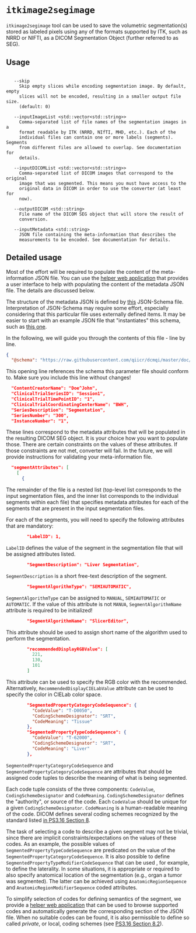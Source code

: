 # `itkimage2segimage`

`itkimage2segimage` tool can be used to save the volumetric segmentation(s) stored as labeled pixels using any of the formats supported by ITK, such as NRRD or NIFTI, as a DICOM Segmentation Object (further referred to as SEG).

## Usage

```

   --skip
     Skip empty slices while encoding segmentation image. By default, empty
     slices will not be encoded, resulting in a smaller output file size.
     (default: 0)

   --inputImageList <std::vector<std::string>>
     Comma-separated list of file names of the segmentation images in a
     format readable by ITK (NRRD, NIfTI, MHD, etc.). Each of the
     individual files can contain one or more labels (segments). Segments
     from different files are allowed to overlap. See documentation for
     details.

   --inputDICOMList <std::vector<std::string>>
     Comma-separated list of DICOM images that correspond to the original
     image that was segmented. This means you must have access to the
     original data in DICOM in order to use the converter (at least for
     now).

   --outputDICOM <std::string>
     File name of the DICOM SEG object that will store the result of
     conversion.

   --inputMetadata <std::string>
     JSON file containing the meta-information that describes the
     measurements to be encoded. See documentation for details.
```

## Detailed usage

Most of the effort will be required to populate the content of the meta-information JSON file. You can use the [helper web application](http://qiicr.org/dcmqi/#/seg) that provides a user interface to help with populating the content of the metadata JSON file. The details are discussed below.

The structure of the metadata JSON is defined by [this](https://github.com/QIICR/dcmqi/blob/master/doc/schemas/seg-schema.json) JSON-Schema file. Interpretation of JSON-Schema may require some effort, especially considering that this particular file uses externally defined items. It may be easier to start with an example JSON file that "instantiates" this schema, such as [this one](https://github.com/QIICR/dcmqi/blob/master/doc/examples/seg-example.json).

In the following, we will guide you through the contents of this file - line by line.

```JSON
{
  "@schema": "https://raw.githubusercontent.com/qiicr/dcmqi/master/doc/schemas/seg-schema.json#",
```

This opening line references the schema this parameter file should conform to. Make sure you include this line without changes!

```JSON
  "ContentCreatorName": "Doe^John",
  "ClinicalTrialSeriesID": "Session1",
  "ClinicalTrialTimePointID": "1",
  "ClinicalTrialCoordinatingCenterName": "BWH",
  "SeriesDescription": "Segmentation",
  "SeriesNumber": "300",
  "InstanceNumber": "1",
```

These lines correspond to the metadata attributes that will be populated in the resulting DICOM SEG object. It is your choice how you want to populate those. There are certain constraints on the values of these attributes. If those constraints are not met, converter will fail. In the future, we will provide instructions for validating your meta-information file.

```JSON
  "segmentAttributes": [
    [
      {
```

The remainder of the file is a nested list (top-level list corresponds to the input segmentation files, and the inner list corresponds to the individual segments within each file) that specifies metadata attributes for each of the segments that are present in the input segmentation files.

For each of the segments, you will need to specify the following attributes that are mandatory:

```JSON
        "LabelID": 1,
```

`LabelID` defines the value of the segment in the segmentation file that will be assigned attributes listed.

```JSON
        "SegmentDescription": "Liver Segmentation",
```

`SegmentDescription` is a short free-text description of the segment.

```JSON
        "SegmentAlgorithmType": "SEMIAUTOMATIC",
```

`SegmentAlgorithmType` can be assigned to `MANUAL`, `SEMIAUTOMATIC` or `AUTOMATIC`. If the value of this attribute is not `MANUA`, `SegmentAlgorithmName` attribute is required to be initialized!

```JSON
        "SegmentAlgorithmName": "SlicerEditor",
```

This attribute should be used to assign short name of the algorithm used to perform the segmentation.

```JSON
        "recommendedDisplayRGBValue": [
          221,
          130,
          101
        ]
```

This attribute can be used to specify the RGB color with the recommended. Alternatively, `RecommendedDisplayCIELabValue` attribute can be used to specify the color in CIELab color space.

```JSON        
        "SegmentedPropertyCategoryCodeSequence": {
          "CodeValue": "T-D0050",
          "CodingSchemeDesignator": "SRT",
          "CodeMeaning": "Tissue"
        },
        "SegmentedPropertyTypeCodeSequence": {
          "CodeValue": "T-62000",
          "CodingSchemeDesignator": "SRT",
          "CodeMeaning": "Liver"
        },
```

`SegmentedPropertyCategoryCodeSequence` and `SegmentedPropertyCategoryCodeSequence` are attributes that should be assigned code tuples to describe the meaning of what is being segmented. 

Each code tuple consists of the three components:  `CodeValue`, `CodingSchemeDesignator` and `CodeMeaning`. `CodingSchemeDesignator` defines the "authority", or source of the code. Each `CodeValue` should be unique for a given `CodingSchemeDesignator`. `CodeMeaning` is a human-readable meaning of the code. DICOM defines several coding schemes recognized by the standard listed [in PS3.16 Section 8](http://dicom.nema.org/medical/dicom/current/output/chtml/part16/chapter_8.html). 

The task of selecting a code to describe a given segment may not be trivial, since there are implicit constraints/expectations on the values of these codes. As an example, the possible values of `SegmentedPropertyTypeCodeSequence` are predicated on the value of the `SegmentedPropertyCategoryCodeSequence`. It is also possible to define `SegmentedPropertyTypeModifierCodeSequence` that can be used , for example, to define the laterality. In some situations, it is appropriate or required to also specify anatomical location of the segmentation (e.g., organ a tumor was segmented). The latter can be achieved using `AnatomicRegionSequence` and `AnatomicRegionModifierSequence` coded attributes.

To simplify selection of codes for defining semantics of the segment, we provide a [helper web application](http://qiicr.org/dcmqi/#/seg) that can be used to browse supported codes and automatically generate the corresponding section of the JSON file. When no suitable codes can be found, it is also permissible to define so called _private_, or local, coding schemes (see [PS3.16 Section 8.2](http://dicom.nema.org/medical/dicom/current/output/chtml/part03/sect_8.2.html)). 